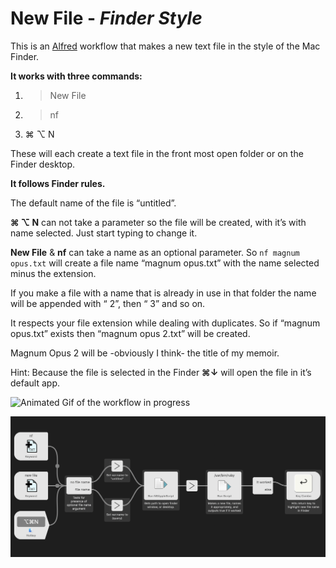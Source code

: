 # New File - _Finder Style_

This is an [Alfred](Alhttps://www.alfredapp.comfred)  workflow that makes a new text file in the style of the Mac Finder.

__It works with three commands:__

1. > New File
2. > nf
3. ⌘ ⌥ N

These will each create a text file in the front most open folder or on the Finder desktop.

__It follows Finder rules.__

The default name of the file is “untitled”. 

__⌘ ⌥ N__ can not take a parameter so the file will be created, with it’s with name selected. Just start typing to change it.

__New File__ & __nf__ can take a name as an optional parameter. So `nf magnum opus.txt` will create a file name “magnum opus.txt” with the name selected minus the extension.

If you make a file with a name that is already in use in that folder the name will be appended with “ 2”, then “ 3” and so on. 

It respects your file extension while dealing with duplicates. So if  “magnum opus.txt” exists  then “magnum opus 2.txt” will be created.

Magnum Opus 2 will be -obviously I think- the title of my memoir.

Hint: Because the file is selected in the Finder __⌘↓__ will open the file in it’s default app.


![Animated Gif of the workflow in progress](nf.gif)

![Layout of workflow. ](layout.png)
